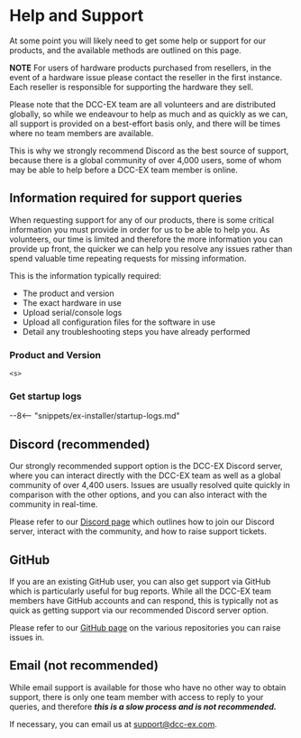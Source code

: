 # Help and Support

At some point you will likely need to get some help or support for our products, and the available methods are outlined on this page.

**NOTE** For users of hardware products purchased from resellers, in the event of a hardware issue please contact the reseller in the first instance. Each reseller is responsible for supporting the hardware they sell.

Please note that the DCC-EX team are all volunteers and are distributed globally, so while we endeavour to help as much and as quickly as we can, all support is provided on a best-effort basis only, and there will be times where no team members are available.

This is why we strongly recommend Discord as the best source of support, because there is a global community of over 4,000 users, some of whom may be able to help before a DCC-EX team member is online.

## Information required for support queries

When requesting support for any of our products, there is some critical information you must provide in order for us to be able to help you. As volunteers, our time is limited and therefore the more information you can provide up front, the quicker we can help you resolve any issues rather than spend valuable time repeating requests for missing information.

This is the information typically required:

- The product and version
- The exact hardware in use
- Upload serial/console logs
- Upload all configuration files for the software in use
- Detail any troubleshooting steps you have already performed

### Product and Version

```console
<s>
```

### Get startup logs

--8<-- "snippets/ex-installer/startup-logs.md"

## Discord (recommended)

Our strongly recommended support option is the DCC-EX Discord server, where you can interact directly with the DCC-EX team as well as a global community of over 4,400 users. Issues are usually resolved quite quickly in comparison with the other options, and you can also interact with the community in real-time.

Please refer to our [Discord page](/support/1-discord.md) which outlines how to join our Discord server, interact with the community, and how to raise support tickets.

## GitHub

If you are an existing GitHub user, you can also get support via GitHub which is particularly useful for bug reports. While all the DCC-EX team members have GitHub accounts and can respond, this is typically not as quick as getting support via our recommended Discord server option.

Please refer to our [GitHub page](/support/2-github.md) on the various repositories you can raise issues in.

## Email (not recommended)

While email support is available for those who have no other way to obtain support, there is only one team member with access to reply to your queries, and therefore ***this is a slow process and is not recommended.***

If necessary, you can email us at <support@dcc-ex.com>.

